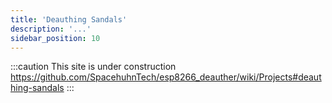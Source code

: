 ```yaml
---
title: 'Deauthing Sandals'
description: '...'
sidebar_position: 10
---
```


:::caution
This site is under construction
https://github.com/SpacehuhnTech/esp8266_deauther/wiki/Projects#deauthing-sandals
:::